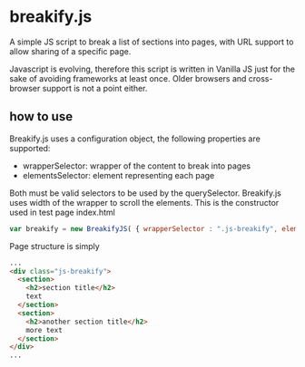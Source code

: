 # breakify.js
A simple JS script to break a list of sections into pages, with URL support to allow sharing of a specific page.

Javascript is evolving, therefore this script is written in Vanilla JS just for the sake of avoiding frameworks at least once. Older browsers and cross-browser support is not a point either.

## how to use
Breakify.js uses a configuration object, the following properties are supported:
- wrapperSelector: wrapper of the content to break into pages
- elementsSelector: element representing each page

Both must be valid selectors to be used by the querySelector. Breakify.js uses width of the wrapper to scroll the elements.
This is the constructor used in test page index.html
```javascript
var breakify = new BreakifyJS( { wrapperSelector : ".js-breakify", elementsSelector : "section" } );
```
Page structure is simply
```html
...
<div class="js-breakify">
  <section>
    <h2>section title</h2>
    text
  </section>
  <section>
    <h2>another section title</h2>
    more text
  </section>
</div>
...
```
